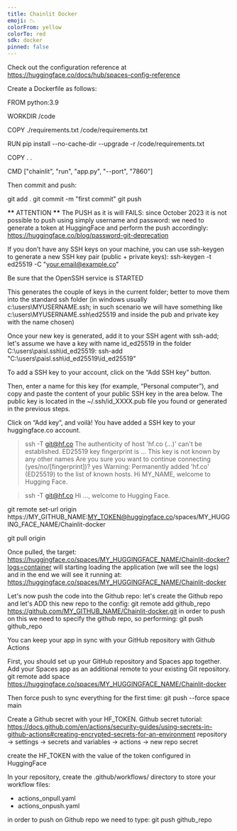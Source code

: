 ```yaml
---
title: Chainlit Docker
emoji: 📉
colorFrom: yellow
colorTo: red
sdk: docker
pinned: false
---
```


Check out the configuration reference at https://huggingface.co/docs/hub/spaces-config-reference

Create a Dockerfile as follows:

FROM python:3.9

WORKDIR /code

COPY ./requirements.txt /code/requirements.txt

RUN pip install --no-cache-dir --upgrade -r /code/requirements.txt

COPY . .

CMD ["chainlit", "run", "app.py", "--port", "7860"]


Then commit and push:

git add .
git commit -m "first commit"
git push

**\*\*** ATTENTION **\*\***
The PUSH as it is will FAILS: since October 2023 it is not possible to push using simply username and password: we need to generate a token at HuggingFace and perform the push accordingly: https://huggingface.co/blog/password-git-deprecation

If you don’t have any SSH keys on your machine, you can use ssh-keygen to generate a new SSH key pair (public + private keys):
ssh-keygen -t ed25519 -C "your.email@example.co"

Be sure that the OpenSSH service is STARTED

This generates the couple of keys in the current folder; better to move them into the standard ssh folder (in windows usually c:\users\MYUSERNAME\.ssh; in such scenario we will have something like c:\users\MYUSERNAME\.ssh\ed25519 and inside the pub and private key with the name chosen)

Once your new key is generated, add it to your SSH agent with ssh-add; let's assume we have a key with name id_ed25519 in the folder C:\users\paisl\.ssh\id_ed25519:
ssh-add "C:\users\paisl\.ssh\id_ed25519\id_ed25519"

To add a SSH key to your account, click on the “Add SSH key” button.

Then, enter a name for this key (for example, “Personal computer”), and copy and paste the content of your public SSH key in the area below. The public key is located in the ~/.ssh/id_XXXX.pub file you found or generated in the previous steps.

Click on “Add key”, and voilà! You have added a SSH key to your huggingface.co account.

> ssh -T git@hf.co
> The authenticity of host 'hf.co (...)' can't be established.
> ED25519 key fingerprint is ...
> This key is not known by any other names
> Are you sure you want to continue connecting (yes/no/[fingerprint])? yes
> Warning: Permanently added 'hf.co' (ED25519) to the list of known hosts.
> Hi MY_NAME, welcome to Hugging Face.

> ssh -T git@hf.co
> Hi ..., welcome to Hugging Face.

git remote set-url origin https://MY_GITHUB_NAME:MY_TOKEN@huggingface.co/spaces/MY_HUGGING_FACE_NAME/Chainlit-docker

git pull origin

Once pulled, the target: https://huggingface.co/spaces/MY_HUGGINGFACE_NAME/Chainlit-docker?logs=container will starting loading the application (we will see the logs) and in the end we will see it running at: https://huggingface.co/spaces/MY_HUGGINGFACE_NAME/Chainlit-docker

Let's now push the code into the Github repo: let's create the Github repo and let's ADD this new repo to the config:
git remote add github_repo https://github.com/MY_GITHUB_NAME/Chainlit-docker.git
in order to push on this we need to specify the github repo, so performing:
git push github_repo


You can keep your app in sync with your GitHub repository with Github Actions

First, you should set up your GitHub repository and Spaces app together. Add your Spaces app as an additional remote to your existing Git repository.
git remote add space https://huggingface.co/spaces/MY_HUGGINGFACE_NAME/Chainlit-docker

Then force push to sync everything for the first time:
git push --force space main

Create a Github secret with your HF_TOKEN. 
Github secret tutorial: https://docs.github.com/en/actions/security-guides/using-secrets-in-github-actions#creating-encrypted-secrets-for-an-environment
repository -> settings -> secrets and variables -> actions -> new repo secret

create the HF_TOKEN with the value of the token configured in HuggingFace

In your repository, create the .github/workflows/ directory to store your workflow files:
- actions_onpull.yaml
- actions_onpush.yaml

in order to push on Github repo we need to type:
git push github_repo
